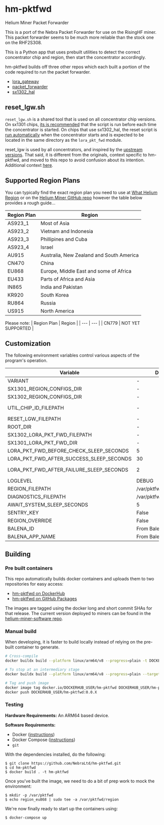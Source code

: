 # hm-pktfwd
Helium Miner Packet Forwarder

This is a port of the Nebra Packet Forwarder for use on the RisingHF miner. This packet forwarder seems to be much more reliable than the stock one on the RHF2S308.

This is a Python app that uses prebuilt utilities to detect the correct concentrator chip and region, then start the concentrator accordingly.

hm-pktfwd builds off three other repos which each built a portion of the code required to run the packet forwarder.

- [lora_gateway](https://github.com/NebraLtd/lora_gateway)
- [packet_forwarder](https://github.com/NebraLtd/packet_forwarder)
- [sx1302_hal](https://github.com/NebraLtd/sx1302_hal)

## reset_lgw.sh
`reset_lgw.sh` is a shared tool that is used on all concentrator chip versions.
On sx1301 chips, [its is recommended](https://github.com/NebraLtd/lora_gateway#31-reset_lgwsh) that the script is run before each time the concentrator is started.
On chips that use sx1302_hal, the reset script is [run automatically](https://github.com/NebraLtd/sx1302_hal/blob/3d73e6af43535f700ff7b6c2b49cc79d388cd70f/packet_forwarder/src/lora_pkt_fwd.c#L1656-L1662) when the concentrator starts and is expected to be located in the same directory as the `lora_pkt_fwd` module.

reset_lgw is used by all concentrators, and inspired by the [upstream](https://github.com/NebraLtd/lora_gateway/blob/971c52e3e0f953102c0b057c9fff9b1df8a84d66/reset_lgw.sh)
[versions](https://github.com/NebraLtd/sx1302_hal/blob/6324b7a568ee24dbd9c4da64df69169a22615311/tools/reset_lgw.sh).
That said, it is different from the originals, context specific to hm-pktfwd, and moved to this repo to avoid confusion about its intention.
Additional context [here](https://github.com/NebraLtd/sx1302_hal/pull/1#discussion_r733253225).

## Supported Region Plans

You can typically find the exact region plan you need to use at [What Helium Region](https://whatheliumregion.xyz/) or on the [Helium Miner GitHub repo](https://github.com/helium/miner/blob/master/priv/countries_reg_domains.csv) however the table below provides a rough guide...

| Region Plan | Region |
| --- | --- |
| AS923_1 | Most of Asia |
| AS923_2 | Vietnam and Indonesia |
| AS923_3 | Phillipines and Cuba |
| AS923_4 | Israel |
| AU915 | Australia, New Zealand and South America|
| CN470 | China |
| EU868 | Europe, Middle East and some of Africa |
| EU433 | Parts of Africa and Asia|
| IN865 | India and Pakistan |
| KR920 | South Korea |
| RU864 | Russia |
| US915 | North America |

Please note:
| Region Plan | Region |
| --- | --- |
| CN779 | NOT YET SUPPORTED |

## Customization

The following environment variables control various aspects of the program's operation.

|Variable|Default|Required|Description|
| --- | --- | --- | --- |
| VARIANT| - | Yes | [See variants](https://github.com/NebraLtd/hm-pyhelper/blob/f8b2d8ceb90cfcd1da658a73e3741cc6de2ff1ff/hm_pyhelper/hardware_definitions.py#L1) |
| SX1301_REGION_CONFIGS_DIR | - | Yes | Path to [sx1301 configs](https://github.com/NebraLtd/hm-pktfwd/tree/900925b5bb3eab6c51cdabe24a59fede3fc85fe5/pktfwd/config/lora_templates_sx1301) |
| SX1302_REGION_CONFIGS_DIR | - | Yes | Path to [sx1302 configs](https://github.com/NebraLtd/hm-pktfwd/tree/900925b5bb3eab6c51cdabe24a59fede3fc85fe5/pktfwd/config/lora_templates_sx1302) |
| UTIL_CHIP_ID_FILEPATH | - | Yes | Path to [chip_id](https://github.com/NebraLtd/sx1302_hal/tree/69811057222f6f9cf8929ebfdb7fc6e36cc2618d/util_chip_id |
| RESET_LGW_FILEPATH | - | Yes | Path to [reset.sh](https://github.com/NebraLtd/hm-pktfwd/blob/900925b5bb3eab6c51cdabe24a59fede3fc85fe5/reset_lgw.sh). The same file is used for all sx130x versions. |
| ROOT_DIR | - | Yes | Directory the app will be run from. Should be the same location. `global_conf.json` will also be copied here. |
| SX1302_LORA_PKT_FWD_FILEPATH | - | Yes | Path to built [sx1302 lora_pkt_fwd](https://github.com/NebraLtd/sx1302_hal/blob/69811057222f6f9cf8929ebfdb7fc6e36cc2618d/packet_forwarder/src/lora_pkt_fwd.c) executable. |
| SX1301_LORA_PKT_FWD_DIR | - | Yes | Directory that contains [sx1301 lora_pkt_fwd](https://github.com/NebraLtd/packet_forwarder/tree/e8f24fe37ba555e5ad1ddf8eed26d0136f30f8de/lora_pkt_fwd) executables for all SPI buses. |
| LORA_PKT_FWD_BEFORE_CHECK_SLEEP_SECONDS | 5 | No | Duration after starting lora_pkt_fwd before establishing if it started successfully. |
| LORA_PKT_FWD_AFTER_SUCCESS_SLEEP_SECONDS | 30 | No | Duration to poll status after concentrator starts successfully. |
| LORA_PKT_FWD_AFTER_FAILURE_SLEEP_SECONDS | 2 | No | Duration to wait before restarting when concentrator exits with 0. If it exits with code greater than 0, program exits and container restarts. |
| LOGLEVEL | DEBUG | No | TRACE, DEBUG, INFO, WARN, etc. |
| REGION_FILEPATH | /var/pktfwd/region | No | Path where hm-miner [writes the region](https://github.com/NebraLtd/hm-miner/blob/8819d5439dc23b45a905ff126078aa59c5be3de8/gen-region.sh#L9). |
| DIAGNOSTICS_FILEPATH | /var/pktfwd/diagnostics | No | File containing "true" or "false" for whether lora_pkt_fwd is successfully running or not. |
| AWAIT_SYSTEM_SLEEP_SECONDS | 5 | No | How long [app sleeps](https://github.com/NebraLtd/hm-pktfwd/issues/63) before starting concentrator. |
| SENTRY_KEY | False | No | Key for Sentry. Sentry inactive if key is False. |
| REGION_OVERRIDE | False | No | Region override. eg `US915`. |
| BALENA_ID | From Balena | No | Only used with Sentry. |
| BALENA_APP_NAME | From Balena | No | Only used with Sentry. |


## Building

### Pre built containers

This repo automatically builds docker containers and uploads them to two repositories for easy access:
- [hm-pktfwd on DockerHub](https://hub.docker.com/r/nebraltd/hm-pktfwd)
- [hm-pktfwd on GitHub Packages](https://github.com/NebraLtd/hm-pktfwd/pkgs/container/hm-pktfwd)

The images are tagged using the docker long and short commit SHAs for that release. The current version deployed to miners can be found in the [helium-miner-software repo](https://github.com/NebraLtd/helium-miner-software/blob/production/docker-compose.yml).

### Manual build

When developing, it is faster to build locally instead of relying on the pre-built container to generate.

```bash
# Cross-compile
docker buildx build --platform linux/arm64/v8 --progress=plain -t DOCKERHUB_USER/hm-pktfwd .

# To stop at an intermediary stage
docker buildx build --platform linux/arm64/v8 --progress=plain --target pktfwd-builder -t pktfwd-builder .

# Tag and push image
docker image tag docker.io/DOCKERHUB_USER/hm-pktfwd DOCKERHUB_USER/hm-pktfwd:0.0.X
docker push DOCKERHUB_USER/hm-pktfwd:0.0.X
```

### Testing

**Hardware Requirements:** An ARM64 based device.

**Software Requirements:**

* Docker ([instructions](https://docs.docker.com/engine/install/debian/))
* Docker Compose ([instructions](https://docs.docker.com/compose/install/))
* `git`

With the dependencies installed, do the following:

```
$ git clone https://github.com/NebraLtd/hm-pktfwd.git
$ cd hm-pktfwd
$ docker build . -t hm-pktfwd
```

Once you've built the image, we need to do a bit of prep work to mock the environment:

```
$ mkdir -p /var/pktfwd
$ echo region_eu868 | sudo tee -a /var/pktfwd/region
```

We're now finally ready to start up the containers using:

```
$ docker-compose up
```

